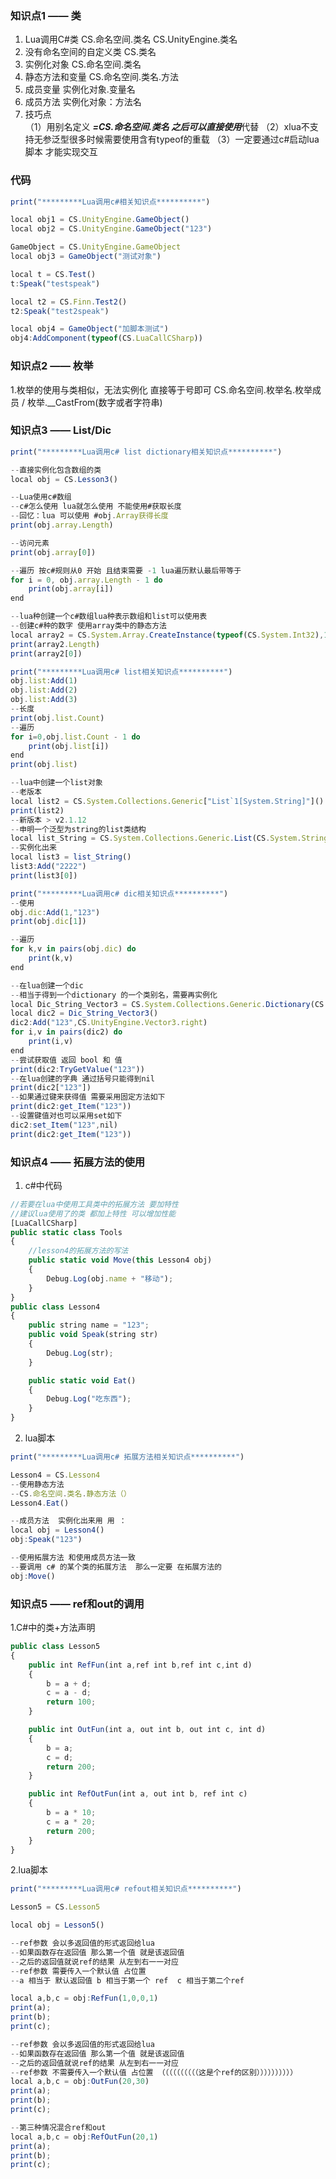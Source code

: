 ### 知识点1 —— 类
1.  Lua调用C#类                          CS.命名空间.类名        CS.UnityEngine.类名
2. 没有命名空间的自定义类        CS.类名
3. 实例化对象                              CS.命名空间.类名
4. 静态方法和变量                       CS.命名空间.类名.方法
5. 成员变量                                  实例化对象.变量名
6. 成员方法                                  实例化对象：方法名
7. 技巧点                                      
（1）用别名定义  ***=CS.命名空间.类名 之后可以直接使用***代替 
（2）xlua不支持无参泛型很多时候需要使用含有typeof的重载 
（3）一定要通过c#启动lua脚本 才能实现交互

### 代码
```js
print("*********Lua调用c#相关知识点**********")

local obj1 = CS.UnityEngine.GameObject()
local obj2 = CS.UnityEngine.GameObject("123")

GameObject = CS.UnityEngine.GameObject
local obj3 = GameObject("测试对象")

local t = CS.Test()
t:Speak("testspeak")

local t2 = CS.Finn.Test2()
t2:Speak("test2speak")

local obj4 = GameObject("加脚本测试")
obj4:AddComponent(typeof(CS.LuaCallCSharp))
```

### 知识点2 —— 枚举
1.枚举的使用与类相似，无法实例化 直接等于号即可
CS.命名空间.枚举名.枚举成员        /        枚举.__CastFrom(数字或者字符串)

### 知识点3 —— List/Dic
```js
print("*********Lua调用c# list dictionary相关知识点**********")

--直接实例化包含数组的类
local obj = CS.Lesson3()

--Lua使用c#数组 
--c#怎么使用 lua就怎么使用 不能使用#获取长度
--回忆：lua 可以使用 #obj.Array获得长度
print(obj.array.Length)

--访问元素
print(obj.array[0])

--遍历 按c#规则从0 开始 且结束需要 -1 lua遍历默认最后带等于
for i = 0, obj.array.Length - 1 do
	print(obj.array[i])
end

--lua种创建一个c#数组lua种表示数组和list可以使用表
--创建c#种的数字 使用array类中的静态方法
local array2 = CS.System.Array.CreateInstance(typeof(CS.System.Int32),10)
print(array2.Length)
print(array2[0])

print("*********Lua调用c# list相关知识点**********")
obj.list:Add(1)
obj.list:Add(2)
obj.list:Add(3)
--长度
print(obj.list.Count)
--遍历
for i=0,obj.list.Count - 1 do
	print(obj.list[i])
end
print(obj.list)

--lua中创建一个list对象
--老版本
local list2 = CS.System.Collections.Generic["List`1[System.String]"]()
print(list2)
--新版本 > v2.1.12
--申明一个泛型为string的list类结构
local list_String = CS.System.Collections.Generic.List(CS.System.String)
--实例化出来
local list3 = list_String()
list3:Add("2222")
print(list3[0])

print("*********Lua调用c# dic相关知识点**********")
--使用
obj.dic:Add(1,"123")
print(obj.dic[1])

--遍历
for k,v in pairs(obj.dic) do
	print(k,v)
end

--在lua创建一个dic 
--相当于得到一个dictionary 的一个类别名，需要再实例化
local Dic_String_Vector3 = CS.System.Collections.Generic.Dictionary(CS.System.String,CS.UnityEngine.Vector3)
local dic2 = Dic_String_Vector3()
dic2:Add("123",CS.UnityEngine.Vector3.right)
for i,v in pairs(dic2) do
	print(i,v)
end
--尝试获取值 返回 bool 和 值
print(dic2:TryGetValue("123"))
--在lua创建的字典 通过括号只能得到nil
print(dic2["123"])
--如果通过键来获得值 需要采用固定方法如下
print(dic2:get_Item("123"))
--设置键值对也可以采用set如下
dic2:set_Item("123",nil)
print(dic2:get_Item("123"))
```
### 知识点4 —— 拓展方法的使用
1. c#中代码
```js
//若要在lua中使用工具类中的拓展方法 要加特性
//建议lua使用了的类 都加上特性 可以增加性能
[LuaCallCSharp]
public static class Tools
{
    //lesson4的拓展方法的写法
    public static void Move(this Lesson4 obj)
    {
        Debug.Log(obj.name + "移动");
    }
}
public class Lesson4
{
    public string name = "123";
    public void Speak(string str)
    {
        Debug.Log(str);
    }

    public static void Eat()
    {
        Debug.Log("吃东西");
    }
}
```
2. lua脚本
```js
print("*********Lua调用c# 拓展方法相关知识点**********")

Lesson4 = CS.Lesson4
--使用静态方法
--CS.命名空间.类名.静态方法（）
Lesson4.Eat()

--成员方法  实例化出来用 用 ： 
local obj = Lesson4()
obj:Speak("123")

--使用拓展方法 和使用成员方法一致
--要调用 c# 的某个类的拓展方法  那么一定要 在拓展方法的
obj:Move()
```

### 知识点5 —— ref和out的调用
1.C#中的类+方法声明
```js
public class Lesson5
{
    public int RefFun(int a,ref int b,ref int c,int d)
    {
        b = a + d;
        c = a - d;
        return 100;
    }

    public int OutFun(int a, out int b, out int c, int d)
    {
        b = a;
        c = d;
        return 200;
    }

    public int RefOutFun(int a, out int b, ref int c)
    {
        b = a * 10;
        c = a * 20;
        return 200;
    }
}
```
2.lua脚本
```js
print("*********Lua调用c# refout相关知识点**********")

Lesson5 = CS.Lesson5

local obj = Lesson5()

--ref参数 会以多返回值的形式返回给lua
--如果函数存在返回值 那么第一个值 就是该返回值
--之后的返回值就说ref的结果 从左到右一一对应
--ref参数 需要传入一个默认值 占位置
--a 相当于 默认返回值 b 相当于第一个 ref  c 相当于第二个ref

local a,b,c = obj:RefFun(1,0,0,1)
print(a);
print(b);
print(c);

--ref参数 会以多返回值的形式返回给lua
--如果函数存在返回值 那么第一个值 就是该返回值 
--之后的返回值就说ref的结果 从左到右一一对应
--ref参数 不需要传入一个默认值 占位置 （（（（（（（（（（这是个ref的区别））））））））））
local a,b,c = obj:OutFun(20,30)
print(a);
print(b);
print(c);

--第三种情况混合ref和out
local a,b,c = obj:RefOutFun(20,1)
print(a);
print(b);
print(c);
```